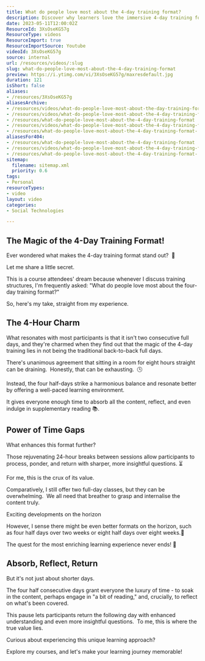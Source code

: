 ```yaml
---
title: What do people love most about the 4-day training format?
description: Discover why learners love the immersive 4-day training format! Join Martin Hinshelwood as he shares insights on enhancing your Scrum journey.
date: 2023-05-11T12:00:02Z
ResourceId: 3XsOseKG57g
ResourceType: videos
ResourceImport: true
ResourceImportSource: Youtube
videoId: 3XsOseKG57g
source: internal
url: /resources/videos/:slug
slug: what-do-people-love-most-about-the-4-day-training-format
preview: https://i.ytimg.com/vi/3XsOseKG57g/maxresdefault.jpg
duration: 121
isShort: false
aliases:
- /resources/3XsOseKG57g
aliasesArchive:
- /resources/videos/what-do-people-love-most-about-the-day-training-format
- /resources/videos/what-do-people-love-most-about-the-4-day-training-format
- /resources/what-do-people-love-most-about-the-4-day-training-format
- /resources/videos/what-do-people-love-most-about-the-4-day-training-format-
- /resources/what-do-people-love-most-about-the-4-day-training-format-
aliasesFor404:
- /resources/what-do-people-love-most-about-the-4-day-training-format
- /resources/videos/what-do-people-love-most-about-the-4-day-training-format-
- /resources/what-do-people-love-most-about-the-4-day-training-format-
sitemap:
  filename: sitemap.xml
  priority: 0.6
tags:
- Personal
resourceTypes:
- video
layout: video
categories:
- Social Technologies

---
```

## The Magic of the 4-Day Training Format!

Ever wondered what makes the 4-day training format stand out?  📅

Let me share a little secret. 

This is a course attendees' dream because whenever I discuss training structures, I'm frequently asked: "What do people love most about the four-day training format?"

So, here's my take, straight from my experience.

## The 4-Hour Charm

What resonates with most participants is that it isn't two consecutive full days, and they're charmed when they find out that the magic of the 4-day training lies in not being the traditional back-to-back full days.

There's unanimous agreement that sitting in a room for eight hours straight can be draining.  Honestly, that can be exhausting.  🕓

Instead, the four half-days strike a harmonious balance and resonate better by offering a well-paced learning environment.

It gives everyone enough time to absorb all the content, reflect, and even indulge in supplementary reading 📚.

## Power of Time Gaps

What enhances this format further?

Those rejuvenating 24-hour breaks between sessions allow participants to process, ponder, and return with sharper, more insightful questions. ⏳

For me, this is the crux of its value.

Comparatively, I still offer two full-day classes, but they can be overwhelming.  We all need that breather to grasp and internalise the content truly.

Exciting developments on the horizon

However, I sense there might be even better formats on the horizon, such as four half days over two weeks or eight half days over eight weeks.🚀

The quest for the most enriching learning experience never ends! 🚀

## Absorb, Reflect, Return

But it's not just about shorter days.

The four half consecutive days grant everyone the luxury of time - to soak in the content, perhaps engage in "a bit of reading," and, crucially, to reflect on what's been covered.

This pause lets participants return the following day with enhanced understanding and even more insightful questions.  To me, this is where the true value lies.

Curious about experiencing this unique learning approach?

Explore my courses, and let's make your learning journey memorable!
